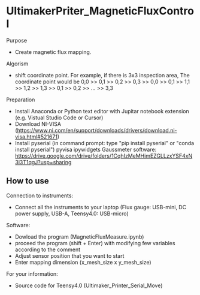 # UltimakerPriter_MagneticFluxControl

Purpose
- Create magnetic flux mapping.

Algorism
- shift coordinate point. For example, if there is 3x3 inspection area, The coordinate point would be 0,0 >> 0,1 >> 0,2 >> 0,3 >> 0,0 >> 0,1 >> 1,1 >> 1,2 >> 1,3 >> 0,1 >> 0,2 >> ... >> 3,3

Preparation
- Install Anaconda or Python text editor with Jupitar notebook extension (e.g. Vistual Studio Code or Cursor)
- Download NI-VISA (https://www.ni.com/en/support/downloads/drivers/download.ni-visa.html#521671)
- Install 
    pyserial (in command prompt: type "pip install pyserial" or "conda install pyserial")
    pyvisa
    ipywidgets
    Gaussmeter software: https://drive.google.com/drive/folders/1CqhIzMeMHimEZGLLzxYSF4xN3l3T1qgJ?usp=sharing


## How to use

Connection to instruments:
- Connect all the instruments to your laptop (Flux gauge: USB-mini, DC power supply, USB-A, Teensy4.0: USB-micro)

Software:
- Dowload the program (MagneticFluxMeasure.ipynb)
- proceed the program (shift + Enter) with modifying few variables according to the comment
- Adjust sensor position that you want to start
- Enter mapping dimension (x_mesh_size x y_mesh_size)

For your information:
- Source code for Teensy4.0 (Ultimaker_Printer_Serial_Move)